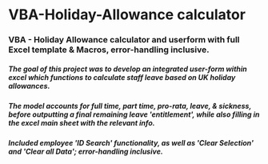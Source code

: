 # VBA-Holiday-Allowance calculator
### VBA - Holiday Allowance calculator and userform with full Excel template & Macros, error-handling inclusive. 

##### The goal of this project was to develop an integrated user-form within excel which functions to calculate staff leave based on UK holiday allowances.

##### The model accounts for full time, part time, pro-rata, leave, & sickness, before outputting a final remaining leave 'entitlement', while also filling in the excel main sheet with the relevant info.

##### Included employee 'ID Search' functionality, as well as 'Clear Selection' and 'Clear all Data'; error-handling inclusive.
